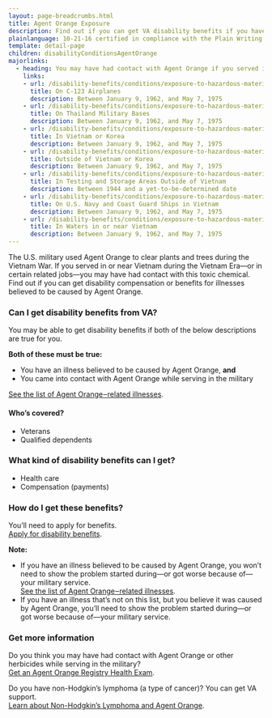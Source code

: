 ```yaml
---
layout: page-breadcrumbs.html
title: Agent Orange Exposure
description: Find out if you can get VA disability benefits if you have an illness believed to be caused by contact with Agent Orange during your military service.
plainlanguage: 10-21-16 certified in compliance with the Plain Writing Act
template: detail-page
children: disabilityConditionsAgentOrange
majorlinks:
  - heading: You may have had contact with Agent Orange if you served in any of these ways
    links:
    - url: /disability-benefits/conditions/exposure-to-hazardous-materials/agent-orange/c-123/
      title: On C-123 Airplanes
      description: Between January 9, 1962, and May 7, 1975
    - url: /disability-benefits/conditions/exposure-to-hazardous-materials/agent-orange/thailand-military-bases/
      title: On Thailand Military Bases
      description: Between January 9, 1962, and May 7, 1975
    - url: /disability-benefits/conditions/exposure-to-hazardous-materials/agent-orange/service-inside/
      title: In Vietnam or Korea
      description: Between January 9, 1962, and May 7, 1975
    - url: /disability-benefits/conditions/exposure-to-hazardous-materials/agent-orange/service-outside/
      title: Outside of Vietnam or Korea
      description: Between January 9, 1962, and May 7, 1975
    - url: /disability-benefits/conditions/exposure-to-hazardous-materials/agent-orange/test-storage/
      title: In Testing and Storage Areas Outside of Vietnam
      description: Between 1944 and a yet-to-be-determined date
    - url: /disability-benefits/conditions/exposure-to-hazardous-materials/agent-orange/navy-coast-guard/
      title: On U.S. Navy and Coast Guard Ships in Vietnam
      description: Between January 9, 1962, and May 7, 1975
    - url: /disability-benefits/conditions/exposure-to-hazardous-materials/agent-orange/water-vietnam/
      title: In Waters in or near Vietnam
      description: Between January 9, 1962, and May 7, 1975
---
```


<div class="va-introtext">

The U.S. military used Agent Orange to clear plants and trees during the Vietnam War. If you served in or near Vietnam during the Vietnam Era—or in certain related jobs—you may have had contact with this toxic chemical. Find out if you can get disability compensation or benefits for illnesses believed to be caused by Agent Orange.

</div>

<div class="feature" markdown="1">

### Can I get disability benefits from VA?

You may be able to get disability benefits if both of the below descriptions are true for you.

**Both of these must be true:**
- You have an illness believed to be caused by Agent Orange, **and**
- You came into contact with Agent Orange while serving in the military

[See the list of Agent Orange‒related illnesses](/disability-benefits/conditions/exposure-to-hazardous-materials/agent-orange/diseases/).


#### Who’s covered?

- Veterans
- Qualified dependents

</div>

### What kind of disability benefits can I get?

- Health care
- Compensation (payments)

### How do I get these benefits?

You’ll need to apply for benefits. <br>
[Apply for disability benefits](/disability-benefits/apply/).

**Note:**
- If you have an illness believed to be caused by Agent Orange, you won’t need to show the problem started during—or got worse because of—your military service. <br>
[See the list of Agent Orange‒related illnesses](/disability-benefits/conditions/exposure-to-hazardous-materials/agent-orange/diseases/).
- If you have an illness that’s not on this list, but you believe it was caused by Agent Orange, you’ll need to show the problem started during—or got worse because of—your military service.


### Get more information

Do you think you may have had contact with Agent Orange or other herbicides while serving in the military? <br>
[Get an Agent Orange Registry Health Exam](/disability-benefits/conditions/exposure-to-hazardous-materials/agent-orange/registry-health-exam/).

Do you have non-Hodgkin’s lymphoma (a type of cancer)? You can get VA support. <br>
[Learn about Non-Hodgkin’s Lymphoma and Agent Orange](/disability-benefits/conditions/exposure-to-hazardous-materials/agent-orange/non-hodgkins/).
